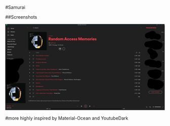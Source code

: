
#Samurai

##Screenshots 

![Samurai](./samuraitheme.png)

#more
highly inspired by Material-Ocean and YoutubeDark